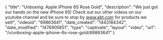 {
    "title": "Unboxing: Apple iPhone 6S Rose Gold",
    "description": "We just got our hands on the new iPhone 6S! Check out our other videos on our youtube channel and be sure to stop by www.abt.com for products we sell!",
    "videoid": "69863641",
    "date_created": "1443184342",
    "date_modified": "1476905651",
    "type": "captivate",
    "layout": "video",
    "url": "\/v\/unboxing-apple-iphone-6s-rose-gold\/69863641"
}